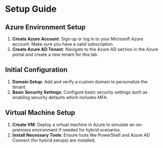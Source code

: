 # Setup Guide

## Azure Environment Setup
1. **Create Azure Account**: Sign up or log in to your Microsoft Azure account. Make sure you have a valid subscription.
2. **Create Azure AD Tenant**: Navigate to the Azure AD section in the Azure portal and create a new tenant for this lab.

## Initial Configuration
1. **Domain Setup**: Add and verify a custom domain to personalize the tenant.
2. **Basic Security Settings**: Configure basic security settings such as enabling security defaults which includes MFA.

## Virtual Machine Setup
1. **Create VM**: Deploy a virtual machine in Azure to simulate an on-premises environment if needed for hybrid scenarios.
2. **Install Necessary Tools**: Ensure tools like PowerShell and Azure AD Connect (for hybrid setups) are installed.
